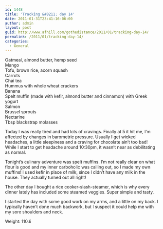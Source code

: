 ```yaml
---
id: 1448
title: 'Tracking &#8211; day 14'
date: 2011-01-31T23:41:16-06:00
author: admin
layout: post
guid: http://www.afhill.com/gothedistance/2011/01/tracking-day-14/
permalink: /2011/01/tracking-day-14/
categories:
  - General
---
```

Oatmeal, almond butter, hemp seed  
Mango  
Tofu, brown rice, acorn squash  
Carrots  
Chai tea  
Hummus with whole wheat crackers  
Banana  
Spelt muffin (made with kefir, almond butter and cinnamon) with Greek yogurt  
Salmon  
Brussel sprouts  
Nectarine  
Tbsp blackstrap molasses

Today I was really tired and had lots of cravings. Finally at 5 it hit me, I&#8217;m affected by changes in barometric pressure. Usually I get wicked headaches, a little sleepiness and a craving for chocolate ain&#8217;t too bad! While I start to get headache around 10:30pm, it wasn&#8217;t near as debilitating as normal.

Tonight&#8217;s culinary adventure was spelt muffins. I&#8217;m not really clear on what flour is good and my inner carboholic was calling out, so I made my own muffins! I used kefir in place of milk, since I didn&#8217;t have any milk in the house. They actually turned out all right!

The other day I bought a rice cooker-slash-steamer, which is why every dinner lately has included some steamed veggies. Super simple and tasty. 

I started the day with some good work on my arms, and a little on my back. I typically haven&#8217;t done much backwork, but I suspect it could help me with my sore shoulders and neck. 

Weight: 110.6